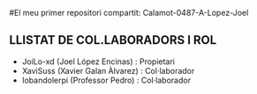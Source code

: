 #El meu primer repositori compartit: Calamot-0487-A-Lopez-Joel
## LLISTAT DE COL.LABORADORS I ROL
- JoiLo-xd (Joel López Encinas) : Propietari
- XaviSuss (Xavier Galan Àlvarez) : Col·laborador
- lobandolerpi (Professor Pedro) : Col·laborador

